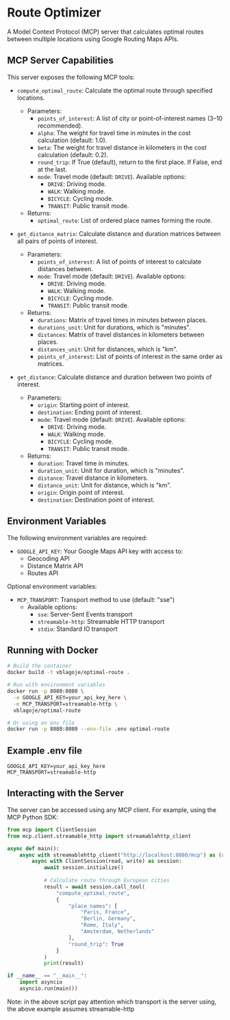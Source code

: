 # Route Optimizer

A Model Context Protocol (MCP) server that calculates optimal routes between multiple locations using Google Routing Maps APIs.

## MCP Server Capabilities

This server exposes the following MCP tools:

- `compute_optimal_route`: Calculate the optimal route through specified locations.
    - Parameters:
      - `points_of_interest`: A list of city or point-of-interest names (3–10 recommended).
      - `alpha`: The weight for travel time in minutes in the cost calculation (default: 1.0).
      - `beta`: The weight for travel distance in kilometers in the cost calculation (default: 0.2).
      - `round_trip`: If True (default), return to the first place. If False, end at the last.
      - `mode`: Travel mode (default: `DRIVE`). Available options:
        - `DRIVE`: Driving mode.
        - `WALK`: Walking mode.
        - `BICYCLE`: Cycling mode.
        - `TRANSIT`: Public transit mode.
    - Returns:
      - `optimal_route`: List of ordered place names forming the route.
 - `get_distance_matrix`: Calculate distance and duration matrices between all pairs of points of interest.
    - Parameters:
      - `points_of_interest`: A list of points of interest to calculate distances between.
      - `mode`: Travel mode (default: `DRIVE`). Available options:
        - `DRIVE`: Driving mode.
        - `WALK`: Walking mode.
        - `BICYCLE`: Cycling mode.
        - `TRANSIT`: Public transit mode.
    - Returns:
      - `durations`: Matrix of travel times in minutes between places.
      - `durations_unit`: Unit for durations, which is "minutes".
      - `distances`: Matrix of travel distances in kilometers between places.
      - `distances_unit`: Unit for distances, which is "km".
      - `points_of_interest`: List of points of interest in the same order as matrices.

 - `get_distance`: Calculate distance and duration between two points of interest.
    - Parameters:
      - `origin`: Starting point of interest.
      - `destination`: Ending point of interest.
      - `mode`: Travel mode (default: `DRIVE`). Available options:
        - `DRIVE`: Driving mode.
        - `WALK`: Walking mode.
        - `BICYCLE`: Cycling mode.
        - `TRANSIT`: Public transit mode.
    - Returns:
      - `duration`: Travel time in minutes.
      - `duration_unit`: Unit for duration, which is "minutes".
      - `distance`: Travel distance in kilometers.
      - `distance_unit`: Unit for distance, which is "km".
      - `origin`: Origin point of interest.
      - `destination`: Destination point of interest. 
  
## Environment Variables

The following environment variables are required:

- `GOOGLE_API_KEY`: Your Google Maps API key with access to:
  - Geocoding API
  - Distance Matrix API
  - Routes API

Optional environment variables:

- `MCP_TRANSPORT`: Transport method to use (default: "sse")
  - Available options:
    - `sse`: Server-Sent Events transport
    - `streamable-http`: Streamable HTTP transport
    - `stdio`: Standard IO transport

## Running with Docker

```bash
# Build the container
docker build -t vblagoje/optimal-route .

# Run with environment variables
docker run -p 8080:8080 \
  -e GOOGLE_API_KEY=your_api_key_here \
  -e MCP_TRANSPORT=streamable-http \
  vblagoje/optimal-route

# Or using an env file
docker run -p 8080:8080 --env-file .env optimal-route
```

## Example .env file
```
GOOGLE_API_KEY=your_api_key_here
MCP_TRANSPORT=streamable-http
```

## Interacting with the Server

The server can be accessed using any MCP client. For example, using the MCP Python SDK:

```python
from mcp import ClientSession
from mcp.client.streamable_http import streamablehttp_client

async def main():
    async with streamablehttp_client("http://localhost:8080/mcp") as (read, write, _):
        async with ClientSession(read, write) as session:
            await session.initialize()
            
            # Calculate route through European cities
            result = await session.call_tool(
                "compute_optimal_route",
                {
                    "place_names": [
                        "Paris, France",
                        "Berlin, Germany",
                        "Rome, Italy",
                        "Amsterdam, Netherlands"
                    ],
                    "round_trip": True
                }
            )
            print(result)

if __name__ == "__main__":
    import asyncio
    asyncio.run(main())
```

Note: in the above script pay attention which transport is the server using, the above example assumes streamable-http
